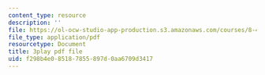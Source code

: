 ```yaml
---
content_type: resource
description: ''
file: https://ol-ocw-studio-app-production.s3.amazonaws.com/courses/8-422-atomic-and-optical-physics-ii-spring-2013/f298b4e085187855897d0aa6709d3417_lJOuPmI--5c.pdf
file_type: application/pdf
resourcetype: Document
title: 3play pdf file
uid: f298b4e0-8518-7855-897d-0aa6709d3417
---
```

